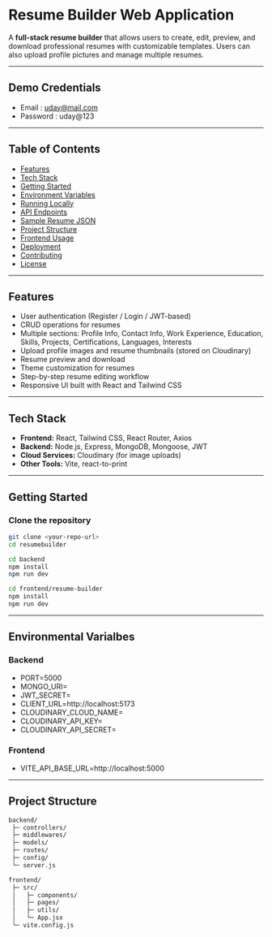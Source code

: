 # Resume Builder Web Application

A **full-stack resume builder** that allows users to create, edit, preview, and download professional resumes with customizable templates. Users can also upload profile pictures and manage multiple resumes.

---

## Demo Credentials

- Email : uday@mail.com
- Password : uday@123

---

## Table of Contents

- [Features](#features)  
- [Tech Stack](#tech-stack)  
- [Getting Started](#getting-started)  
- [Environment Variables](#environment-variables)  
- [Running Locally](#running-locally)  
- [API Endpoints](#api-endpoints)  
- [Sample Resume JSON](#sample-resume-json)  
- [Project Structure](#project-structure)  
- [Frontend Usage](#frontend-usage)  
- [Deployment](#deployment)  
- [Contributing](#contributing)  
- [License](#license)  

---

## Features

- User authentication (Register / Login / JWT-based)  
- CRUD operations for resumes  
- Multiple sections: Profile Info, Contact Info, Work Experience, Education, Skills, Projects, Certifications, Languages, Interests  
- Upload profile images and resume thumbnails (stored on Cloudinary)  
- Resume preview and download  
- Theme customization for resumes  
- Step-by-step resume editing workflow  
- Responsive UI built with React and Tailwind CSS  

---

## Tech Stack

- **Frontend:** React, Tailwind CSS, React Router, Axios  
- **Backend:** Node.js, Express, MongoDB, Mongoose, JWT  
- **Cloud Services:** Cloudinary (for image uploads)  
- **Other Tools:** Vite, react-to-print  


---

## Getting Started

### Clone the repository

```bash
git clone <your-repo-url>
cd resumebuilder

cd backend
npm install
npm run dev

cd frontend/resume-builder
npm install
npm run dev
```

---

## Environmental Varialbes

### Backend

- PORT=5000
- MONGO_URI=<your-mongodb-uri>
- JWT_SECRET=<your-jwt-secret>
- CLIENT_URL=http://localhost:5173
- CLOUDINARY_CLOUD_NAME=<your-cloudinary-cloud-name>
- CLOUDINARY_API_KEY=<your-cloudinary-api-key>
- CLOUDINARY_API_SECRET=<your-cloudinary-api-secret>

### Frontend

- VITE_API_BASE_URL=http://localhost:5000


---

## Project Structure

```bash
backend/
 ├─ controllers/
 ├─ middlewares/
 ├─ models/
 ├─ routes/
 ├─ config/
 └─ server.js

frontend/
 ├─ src/
 │   ├─ components/
 │   ├─ pages/
 │   ├─ utils/
 │   └─ App.jsx
 └─ vite.config.js
```


